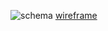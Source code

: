 ![schema](http://imgur.com/JmS7kfu.png)
[wireframe](https://gomockingbird.com/mockingbird/#616wn2g)
